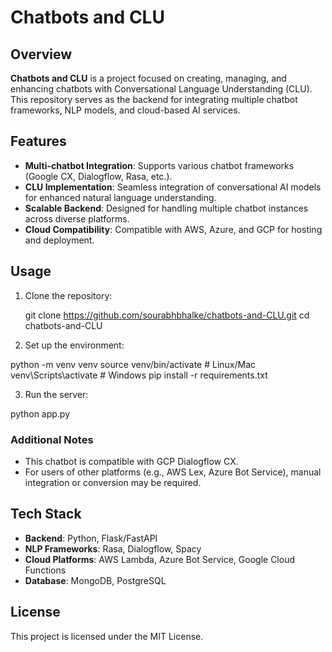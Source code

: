 # Chatbots and CLU

## Overview
**Chatbots and CLU** is a project focused on creating, managing, and enhancing chatbots with Conversational Language Understanding (CLU). This repository serves as the backend for integrating multiple chatbot frameworks, NLP models, and cloud-based AI services.

## Features
- **Multi-chatbot Integration**: Supports various chatbot frameworks (Google CX, Dialogflow, Rasa, etc.).
- **CLU Implementation**: Seamless integration of conversational AI models for enhanced natural language understanding.
- **Scalable Backend**: Designed for handling multiple chatbot instances across diverse platforms.
- **Cloud Compatibility**: Compatible with AWS, Azure, and GCP for hosting and deployment.

## Usage
1. Clone the repository:

   git clone https://github.com/sourabhbhalke/chatbots-and-CLU.git
   cd chatbots-and-CLU

2. Set up the environment:

python -m venv venv
source venv/bin/activate   # Linux/Mac
venv\Scripts\activate      # Windows
pip install -r requirements.txt

3. Run the server:

python app.py


###  Additional Notes
- This chatbot is compatible with GCP Dialogflow CX.
- For users of other platforms (e.g., AWS Lex, Azure Bot Service), manual integration or conversion may be required.




## Tech Stack
- **Backend**: Python, Flask/FastAPI
- **NLP Frameworks**: Rasa, Dialogflow, Spacy
- **Cloud Platforms**: AWS Lambda, Azure Bot Service, Google Cloud Functions
- **Database**: MongoDB, PostgreSQL


## License
This project is licensed under the MIT License.

